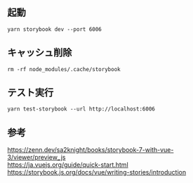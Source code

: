 ## 起動
```
yarn storybook dev --port 6006
```

## キャッシュ削除
```
rm -rf node_modules/.cache/storybook
```

## テスト実行
```
yarn test-storybook --url http://localhost:6006
```

## 参考
https://zenn.dev/sa2knight/books/storybook-7-with-vue-3/viewer/preview_js  
https://ja.vuejs.org/guide/quick-start.html  
https://storybook.js.org/docs/vue/writing-stories/introduction
